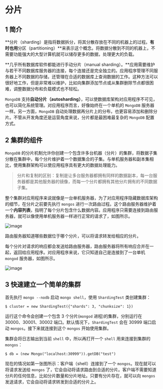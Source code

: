 # 分片

## 1 简介

**分片（sharding）是指将数据拆分，将其分散存放在不同的机器上的过程。**有时也用**分区（partitioning）**来表示这个概念。将数据分散到不同的机器上，不需要功能强大的大型计算机就可以储存更多的数据，处理更大的负载。

**几乎所有数据库软件都能进行手动分片（manual sharding）。**应用需要维护与若干不同数据库服务器的连接，每个连接还是完全独立的。应用程序管理不同服务器上不同数据的存储，还管理在合适的数据库上查询数据的工作。这种方法可以很好地工作，但是非常难以维护，比如向集群添加节点或从集群删除节点都很困难，调整数据分布和负载模式也不轻松。

`MongoDB` 支持**自动分片（autosharding）**，可以使数据库架构对应用程序不可见，也可以简化系统管理。对应用程序而言，好像始终在一个单机的 `MongoDB` 服务器一样。另一方面，`MongoDB` 自动处理数据再分片上的分布，也更容易添加和删除分片。不管从开发角度还是运营角度来说，分片都是最困难最复杂的 `MongoDB` 配置方式。

## 2 集群的组件

`MongoDB` 的分片机制允许你创建一个包含许多台机器（分片）的集群，将数据子集分散在集群中，每个分片维护着一个数据集合的子集。与单机服务器和副本集相比，使用集群架构可以使应用程序具有更大的数据处理能力。

> 分片和复制的区别：复制是让多台服务器都拥有同样的数据副本，每一台服务器都是其他服务器的镜像，而每一个分片都拥有其他分片拥有的不同数据子集。

整个集群对应用程序来说就像是一台单机服务器，为了对应用程序隐藏数据库架构的细节，在分片之前要先执行 `mongos` 进行一次路由过程。这个路由服务器维护着一个**内容列表**，指明了每个分片包含什么数据内容。应用程序只需要连接到路由服务器，就可以像使用单机服务器一样进行正常的请求了，如图所示。

![image](https://github.com/TomatoZ7/notes-of-tz/blob/master/nosql/MongoDB/images/mongo_slice_1.jpg)

路由服务器知道哪些数据位于哪个分片，可以将请求转发给相应的分片。

每个分片对请求的响应都会发送给路由服务器，路由服务器将所有响应合并在一起，返回给应用程序。对应用程序来说，它只知道自己是连接到了一台单机 `mongod` 服务器，如图所示。

![image](https://github.com/TomatoZ7/notes-of-tz/blob/master/nosql/MongoDB/images/mongo_slice_2.jpg)

## 3 快速建立一个简单的集群

首先执行 `mongo --nodb` 启动 `mongo shell`，使用 `ShardingTest` 类创建集群：

```shell
$ cluster = new ShardingTest({"shards": 3, "chunksize": 1})
```

运行这个命令会创建一个包含 3 个分片(`mongod` 进程)的集群，分别运行在 30000、30001、30002 端口。默认情况下，`ShardingTest` 会在 30999 端口启动 `mongos`。接下来就连接到这个 `mongos` 开始使用集群。

集群会将日志输出到当前 `shell` 中，所以再打开一个 `shell` 用来连接到集群的 `mongos`：

```shell
$ db = (new Mongo("localhost:30999")).getDB("test")
```

现在的情况如第一张图所示：客户端（shell）连接到了一个 `mongos`。现在就可以将请求发送给 `mongos` 了，它会自动将请求路由到合适的分片。客户端不需要知道分片的任何信息，比如分片数量和分片地址。只要有分片存在，就可以向 `mongos` 发送请求，它会自动将请求转发到合适的分片上。
